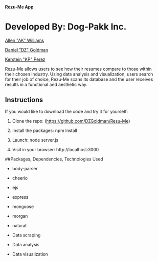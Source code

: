 #### Rezu-Me App
# Developed By: Dog-Pakk Inc.
[Allen "AK" Williams](https://github.com/echoechochamber)

[Daniel "DZ" Goldman](https://github.com/DZGoldman)

[Kerstein "KP" Perez](https://github.com/kersteinperez)

Rezu-Me allows users to see how their resumes compare to those within their chosen industry. Using data analysis and visualization, users search for their job of choice, Rezu-Me scans its database and the user receives results in a functional and aesthetic way.

## Instructions
If you would like to download the code and try it for yourself:

1. Clone the repo: (https://github.com/DZGoldman/Resu-Me)

2. Install the packages: npm Install

3. Launch: node server.js

4. Visit in your browser: http://localhost:3000

##Packages, Dependencies, Technologies Used
- body-parser
- cheerio
- ejs
- express
- mongoose
- morgan
- natural

- Data scraping
- Data analysis
- Data visualization
